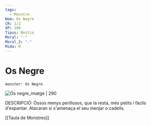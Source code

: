 ```yaml
---
tags:
  - Monstre
Nom: Os Negre
CR: 1/2
XP: 100
Tipus: Bèstia
Moral: "-"
Moral_2: "-"
Mida: M
---
```

# Os Negre

```statblock
monster: Os Negre
```

![Ós negre_imatge | 290](https://img.freepik.com/vector-gratis/ilustracion-american-black-bear_53876-26448.jpg?w=740&t=st=1682099113~exp=1682099713~hmac=e49399b822f249fa4d15ec79d6559bbbfe0660f9c27f8a644eab561bfd32df08)

DESCRIPCIÓ: 
Óssos menys perillosos, que la resta, més petits i fàcils d'espantar. Atacaran si s'amenaça el seu menjar o cadells.

[[Taula de Monstres]]
